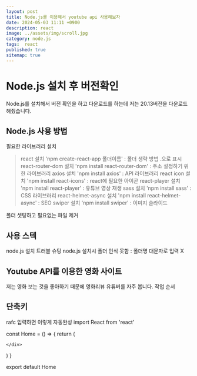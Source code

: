 ```yaml
---
layout: post
title: Node.js를 이용해서 youtube api 사용해보자
date: 2024-05-03 11:11 +0900
description: react
image: ../assets/img/scroll.jpg
category: node.js
tags:  react
published: true
sitemap: true
---
```


# Node.js 설치 후 버전확인
Node.js를 설치해서 버전 확인을 하고 다운로드를 하는데
저는 20.13버전을 다운로드 해줬습니다.


## Node.js 사용 방법
필요한 라이브러리 설치
> react 설치 'npm create-react-app 폴더이름' : 폴더 생략 방법 .으로 표시
> react-router-dom 설치 'npm install react-router-dom' : 주소 설정하기 위한 라이브러리
> axios 설치 'npm install axios' : API 라이브러리
> react icon 설치 'npm install react-icons' : react에 필요한 아이콘
> react-player 설치 'npm install react-player' : 유튜브 영상 재생
> sass 설치 'npm install sass' : CSS 라이브러리
> react-helmet-async 설치 'npm install react-helmet-async' : SEO
> swiper 설치 'npm install swiper' : 이미지 슬라이드

폴더 셋팅하고 필요없는 파일 제거

## 사용 스텍
node.js 설치
트러블 슈팅
node.js 설치시 폴더 인식 못함 : 폴더명 대문자로 입력 X

## Youtube API를 이용한 영화 사이트
저는 영화 보는 것을 좋아하기 때문에 영화리뷰 유튜버를 자주 봅니다.
작업 순서


## 단축키
rafc 입력하면 이렇게 자동완성
import React from 'react'

const Home = () => {
  return (
    <div>
      
    </div>
  )
}

export default Home